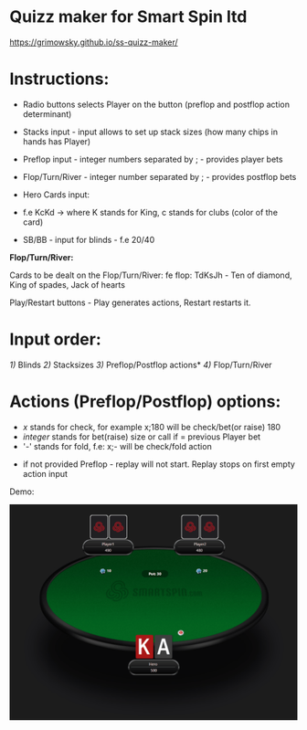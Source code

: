 ﻿# Quizz maker for Smart Spin ltd
 
https://grimowsky.github.io/ss-quizz-maker/

# Instructions:

- Radio buttons selects Player on the button (preflop and postflop action determinant)
- Stacks input - input allows to set up stack sizes (how many chips in hands has Player)
- Preflop input - integer numbers separated by ; - provides player bets
- Flop/Turn/River - integer number separated by ; - provides postflop bets

- Hero Cards input:
- f.e  KcKd -> where K stands for King, c stands for clubs (color of the card)
- SB/BB - input for blinds - f.e 20/40

**Flop/Turn/River:**

Cards to be dealt on the Flop/Turn/River: fe flop: TdKsJh - Ten of diamond, King of spades, Jack of hearts

Play/Restart buttons - Play generates actions, Restart restarts it.

# Input order:

*1)* Blinds
*2)* Stacksizes
*3)* Preflop/Postflop actions*
*4)* Flop/Turn/River

# Actions (Preflop/Postflop) options:
	
- *x* stands for check, for example x;180 will be check/bet(or raise) 180
- *integer* stands for bet(raise) size or call if = previous Player bet
- '*-*' stands for fold, f.e: x;- will be check/fold action

* if not provided Preflop - replay will not start. Replay stops on first empty action input





Demo:

![](HHsReplayer.gif)
			
